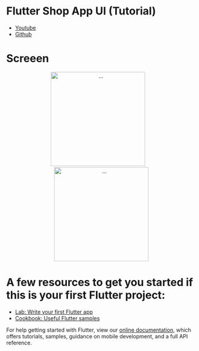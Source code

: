 # Flutter Shop App UI (Tutorial)

 - [Youtube](https://youtu.be/Q67qNgSVVpA)
 - [Github](https://github.com/abuanwar072/Flutter-Shop-UI-Kit)

# Screeen

<div align="center">
    <img src="https://github.com/thanhphat219/Flutter-Shop-UI-Kit/blob/main/Picture_1.png" alt="..." width="250" />
    &emsp;
    <img src="https://github.com/thanhphat219/Flutter-Shop-UI-Kit/blob/main/Picture_2.png" alt="..." width="250" />
</div>

# A few resources to get you started if this is your first Flutter project:

- [Lab: Write your first Flutter app](https://flutter.dev/docs/get-started/codelab)
- [Cookbook: Useful Flutter samples](https://flutter.dev/docs/cookbook)

For help getting started with Flutter, view our
[online documentation](https://flutter.dev/docs), which offers tutorials,
samples, guidance on mobile development, and a full API reference.
